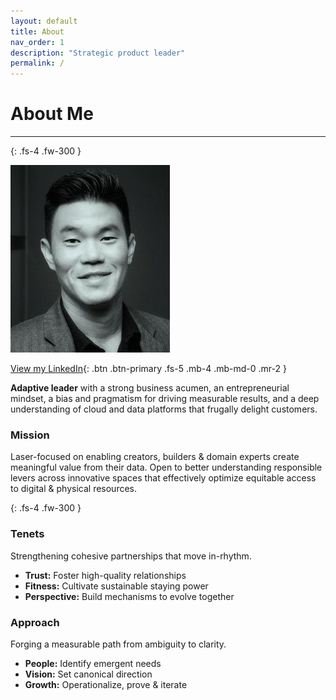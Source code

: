 ```yaml
---
layout: default
title: About
nav_order: 1
description: "Strategic product leader"
permalink: /
---
```



# About Me

---
{: .fs-4 .fw-300 }

![](/assets/images/bio-photo-2.jpg)

[View my LinkedIn](https://linkedin.com/in/shaneouchi){: .btn .btn-primary .fs-5 .mb-4 .mb-md-0 .mr-2 }


**Adaptive leader** with a strong business acumen, an entrepreneurial mindset, a bias and pragmatism for driving measurable results, and a deep understanding of cloud and data platforms that frugally delight customers. 


### **Mission**

Laser-focused on enabling creators, builders & domain experts create meaningful value from their data. Open to better understanding responsible levers across innovative spaces that effectively optimize equitable access to digital & physical resources. 

{: .fs-4 .fw-300 }

### **Tenets**

Strengthening cohesive partnerships that move in-rhythm. 

- **Trust:** Foster high-quality relationships
- **Fitness:** Cultivate sustainable staying power
- **Perspective:** Build mechanisms to evolve together

### **Approach**

Forging a measurable path from ambiguity to clarity. 

- **People:** Identify emergent needs
- **Vision:** Set canonical direction
- **Growth:** Operationalize, prove & iterate

